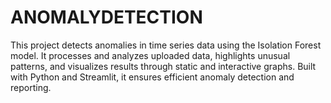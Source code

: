 # ANOMALYDETECTION
This project detects anomalies in time series data using the Isolation Forest model. It processes and analyzes uploaded data, highlights unusual patterns, and visualizes results through static and interactive graphs. Built with Python and Streamlit, it ensures efficient anomaly detection and reporting.
